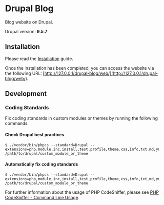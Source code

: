 # Drupal Blog #

Blog website on Drupal.

Drupal version: **9.5.7**

## Installation

Please read the [Installation](docs/installation.md) guide.

Once the installation has been completed, you can access the website via the following URL: [http://127.0.0.1/drupal-blog/web/](http://127.0.0.1/drupal-blog/web/).

## Development

### Coding Standards

Fix coding standards in custom modules or themes by running the following commands.

#### Check Drupal best practices
```
$ ./vendor/bin/phpcs --standard=Drupal --extensions=php,module,inc,install,test,profile,theme,css,info,txt,md,yml /path/to/drupal/custom_module_or_theme
```

#### Automatically fix coding standards
```
$ ./vendor/bin/phpcs --standard=Drupal --extensions=php,module,inc,install,test,profile,theme,css,info,txt,md,yml /path/to/drupal/custom_module_or_theme
```

For further information about the usage of PHP CodeSniffer, please see [PHP CodeSniffer - Command Line Usage](https://www.drupal.org/docs/contributed-modules/code-review-module/php-codesniffer-command-line-usage).
